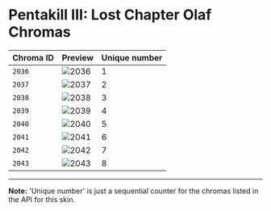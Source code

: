 # Pentakill III: Lost Chapter Olaf Chromas

| Chroma ID | Preview | Unique number |
|---|---|---|
| `2036` | ![2036](https://raw.communitydragon.org/latest/plugins/rcp-be-lol-game-data/global/default/v1/champion-chroma-images/2/2036.png) | 1 |
| `2037` | ![2037](https://raw.communitydragon.org/latest/plugins/rcp-be-lol-game-data/global/default/v1/champion-chroma-images/2/2037.png) | 2 |
| `2038` | ![2038](https://raw.communitydragon.org/latest/plugins/rcp-be-lol-game-data/global/default/v1/champion-chroma-images/2/2038.png) | 3 |
| `2039` | ![2039](https://raw.communitydragon.org/latest/plugins/rcp-be-lol-game-data/global/default/v1/champion-chroma-images/2/2039.png) | 4 |
| `2040` | ![2040](https://raw.communitydragon.org/latest/plugins/rcp-be-lol-game-data/global/default/v1/champion-chroma-images/2/2040.png) | 5 |
| `2041` | ![2041](https://raw.communitydragon.org/latest/plugins/rcp-be-lol-game-data/global/default/v1/champion-chroma-images/2/2041.png) | 6 |
| `2042` | ![2042](https://raw.communitydragon.org/latest/plugins/rcp-be-lol-game-data/global/default/v1/champion-chroma-images/2/2042.png) | 7 |
| `2043` | ![2043](https://raw.communitydragon.org/latest/plugins/rcp-be-lol-game-data/global/default/v1/champion-chroma-images/2/2043.png) | 8 |

---

**Note:** 'Unique number' is just a sequential counter for the chromas listed in the API for this skin.